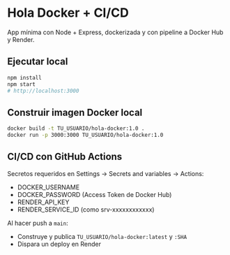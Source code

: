 # Hola Docker + CI/CD

App mínima con Node + Express, dockerizada y con pipeline a Docker Hub y Render.

## Ejecutar local
```bash
npm install
npm start
# http://localhost:3000
```

## Construir imagen Docker local
```bash
docker build -t TU_USUARIO/hola-docker:1.0 .
docker run -p 3000:3000 TU_USUARIO/hola-docker:1.0
```

## CI/CD con GitHub Actions
Secretos requeridos en Settings → Secrets and variables → Actions:
- DOCKER_USERNAME
- DOCKER_PASSWORD (Access Token de Docker Hub)
- RENDER_API_KEY
- RENDER_SERVICE_ID (como srv-xxxxxxxxxxxx)

Al hacer push a `main`:
- Construye y publica `TU_USUARIO/hola-docker:latest` y `:SHA`
- Dispara un deploy en Render
